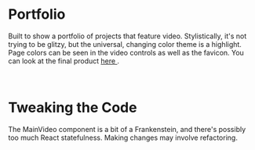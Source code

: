 <h1>Portfolio</h1>
<p>
  Built to show a portfolio of projects that feature video.  Stylistically, it's not trying to be glitzy, but the universal, changing color theme is a highlight.  
  Page colors can be seen in the video controls as well as the favicon.  You can look at the final product 
  <a href="https://www.paulyprograms.com" target="_blank">
    here
  </a>
  .
</p>
</br>
<h1>Tweaking the Code</h1>
<p>
  The MainVideo component is a bit of a Frankenstein, and there's possibly too much React statefulness. 
  Making changes may involve refactoring.
</p>
